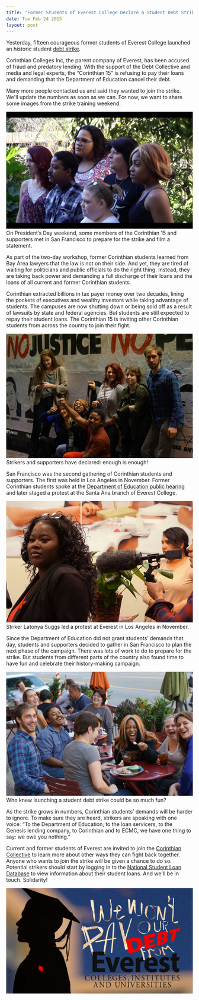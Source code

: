 ```yaml
---
title: "Former Students of Everest College Declare a Student Debt Strike"
date: Tue Feb 24 2015
layout: post
---
```


Yesterday, fifteen courageous former students of Everest College launched an historic student [debt strike](http://debtcollective.org/studentstrike). 

Corinthian Colleges Inc, the parent company of Everest, has been accused of fraud and predatory lending. With the support of the Debt Collective and media and legal experts, the “Corinthian 15” is refusing to pay their loans and demanding that the Department of Education cancel their debt. 

Many more people contacted us and said they wanted to join the strike. We'll update the numbers as soon as we can. For now, we want to share some images from the strike training weekend. 

![alt](/assets/images/2015/02/Screen-Shot-2015-02-19-at-9-14-20-PM.jpg)On President’s Day weekend, some members of the Corinthian 15 and supporters met in San Francisco to prepare for the strike and film a statement.

As part of the two-day workshop, former Corinthian students learned from Bay Area lawyers that the law is not on their side. And yet, they are tired of waiting for politicians and public officials to do the right thing. Instead, they are taking back power and demanding a full discharge of their loans and the loans of all current and former Corinthian students. 

Corinthian extracted billions in tax payer money over two decades, lining the pockets of executives and wealthy investors while taking advantage of students. The campuses are now shutting down or being sold off as a result of lawsuits by state and federal agencies. But students are still expected to repay their student loans. The Corinthian 15 is inviting other Corinthian students from across the country to join their fight. 

![alt](/assets/images/2015/02/nojustice2.jpg)Strikers and supporters have declared: enough is enough!

San Francisco was the second gathering of Corinthian students and supporters. The first was held in Los Angeles in November. Former Corinthian students spoke at the [Department of Education public hearing](http://blog.debtcollective.org/students-speak-out-at-doe-hearing-to-demand-debt-cancellation-and-free-education/) and later staged a protest at the Santa Ana branch of Everest College. 

![alt](/assets/images/2015/02/strikerphoto_Laytonya.jpg)Striker Latonya Suggs led a protest at Everest in Los Angeles in November. 

Since the Department of Education did not grant students’ demands that day, students and supporters decided to gather in San Francisco to plan the next phase of the campaign. There was lots of work to do to prepare for the strike. But students from different parts of the country also found time to have fun and celebrate their history-making campaign. 

![alt](/assets/images/2015/02/laugh1.jpg)Who knew launching a student debt strike could be so much fun?

As the strike grows in numbers, Corinthian students’ demands will be harder to ignore. To make sure they are heard, strikers are speaking with one voice: “To the Department of Education, to the loan servicers, to the Genesis lending company, to Corinthian and to ECMC, we have one thing to say: we owe you nothing.”

Current and former students of Everest are invited to join the   [Corinthian Collective](http://debtcollective.org/corinthiansignup) to learn more about other ways they can fight back together. Anyone who wants to join the strike will be given a chance to do so. Potential strikers should start by logging in to the [National Student Loan Database](http://studentaid.ed.gov/) to view information about their student loans. And we'll be in touch. Solidarity!

![alt](/assets/images/2015/02/striker_top-graphic-2.jpg)




